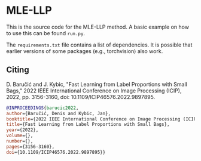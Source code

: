 # MLE-LLP

This is the source code for the MLE-LLP method. A basic example on how to use
this can be found `run.py`.

The `requirements.txt` file contains a list of dependencies. It is possible
that earlier versions of some packages (e.g., torchvision) also work.

## Citing

D. Baručić and J. Kybic, "Fast Learning from Label Proportions with Small Bags," 2022 IEEE International Conference on Image Processing (ICIP), 2022, pp. 3156-3160, doi: 10.1109/ICIP46576.2022.9897895.

```bibtex
@INPROCEEDINGS{barucic2022,
author={Baručić, Denis and Kybic, Jan},
booktitle={2022 IEEE International Conference on Image Processing (ICIP)},
title={Fast Learning from Label Proportions with Small Bags},
year={2022},
volume={},
number={},
pages={3156-3160},
doi={10.1109/ICIP46576.2022.9897895}}
```

